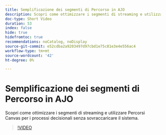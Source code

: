 ```yaml
---
title: Semplificazione dei segmenti di Percorso in AJO
description: Scopri come ottimizzare i segmenti di streaming e utilizzare Percorsi Canvas per i processi decisionali senza sovraccaricare il sistema.
doc-type: Short Video
duration: 53
index: false
hide: true
hidefromtoc: true
recommendations: noCatalog, noDisplay
source-git-commit: e52cdba2a9203497d97cbd1e75c81e3e4e556ac4
workflow-type: tm+mt
source-wordcount: '42'
ht-degree: 0%

---
```



# Semplificazione dei segmenti di Percorso in AJO

Scopri come ottimizzare i segmenti di streaming e utilizzare Percorsi Canvas per i processi decisionali senza sovraccaricare il sistema.

<!-- 62_S522_3442522_52_streamlining-journey-segments-in-ajo -->
>[!VIDEO](https://video.tv.adobe.com/v/3458244/?learn=on&enablevpops=true)
